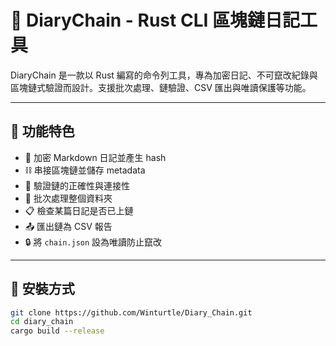 # 📝 DiaryChain - Rust CLI 區塊鏈日記工具

DiaryChain 是一款以 Rust 編寫的命令列工具，專為加密日記、不可竄改紀錄與區塊鏈式驗證而設計。支援批次處理、鏈驗證、CSV 匯出與唯讀保護等功能。

---

## 🚀 功能特色

- 🔐 加密 Markdown 日記並產生 hash
- ⛓️ 串接區塊鏈並儲存 metadata
- 🧪 驗證鏈的正確性與連接性
- 📂 批次處理整個資料夾
- 📋 檢查某篇日記是否已上鏈
- 📤 匯出鏈為 CSV 報告
- 🔒 將 `chain.json` 設為唯讀防止竄改

---

## 🧰 安裝方式

```bash
git clone https://github.com/Winturtle/Diary_Chain.git
cd diary_chain
cargo build --release
